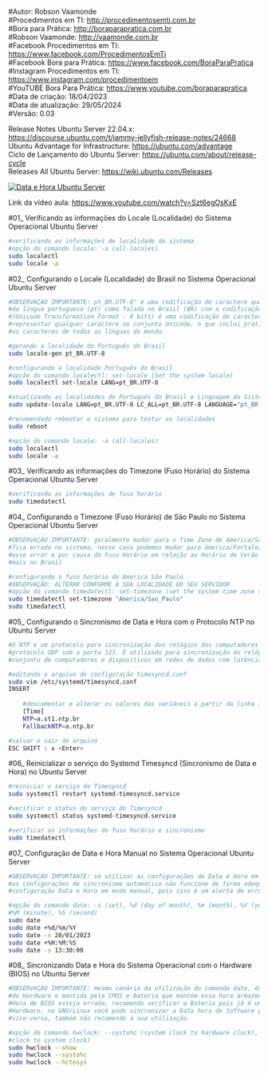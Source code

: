 #Autor: Robson Vaamonde<br>
#Procedimentos em TI: http://procedimentosemti.com.br<br>
#Bora para Prática: http://boraparapratica.com.br<br>
#Robson Vaamonde: http://vaamonde.com.br<br>
#Facebook Procedimentos em TI: https://www.facebook.com/ProcedimentosEmTi<br>
#Facebook Bora para Prática: https://www.facebook.com/BoraParaPratica<br>
#Instagram Procedimentos em TI: https://www.instagram.com/procedimentoem<br>
#YouTUBE Bora Para Prática: https://www.youtube.com/boraparapratica<br>
#Data de criação: 18/04/2023<br>
#Data de atualização: 29/05/2024<br>
#Versão: 0.03<br>

Release Notes Ubuntu Server 22.04.x: https://discourse.ubuntu.com/t/jammy-jellyfish-release-notes/24668<br>
Ubuntu Advantage for Infrastructure: https://ubuntu.com/advantage<br>
Ciclo de Lançamento do Ubuntu Server: https://ubuntu.com/about/release-cycle<br>
Releases All Ubuntu Server: https://wiki.ubuntu.com/Releases

[![Data e Hora Ubuntu Server](http://img.youtube.com/vi/Szt6egOsKxE/0.jpg)](https://www.youtube.com/watch?v=Szt6egOsKxE "Data e Hora Ubuntu Server")

Link da vídeo aula: https://www.youtube.com/watch?v=Szt6egOsKxE

#01_ Verificando as informações do Locale (Localidade) do Sistema Operacional Ubuntu Server<br>

```bash	
#verificando as informações de localidade do sistema
#opção do comando locale: -a (all-locales)
sudo localectl
sudo locale -a
```

#02_ Configurando o Locale (Localidade) do Brasil no Sistema Operacional Ubuntu Server<br>

```bash
#OBSERVAÇÃO IMPORTANTE: pt_BR.UTF-8" é uma codificação de caractere que indica o uso
#da língua portuguesa (pt) como falada no Brasil (BR) com a codificação UTF-8. UTF-8 
#(Unicode Transformation Format - 8 bits) é uma codificação de caracteres que pode 
#representar qualquer caractere no conjunto Unicode, o que inclui praticamente todos 
#os caracteres de todas as línguas do mundo.

#gerando a localidade do Português do Brasil
sudo locale-gen pt_BR.UTF-8

#configurando a localidade Português do Brasil
#opção do comando localectl: set-locale (Set the system locale)
sudo localectl set-locale LANG=pt_BR.UTF-8

#atualizando as localidades do Português do Brasil e Linguagem do Sistema
sudo update-locale LANG=pt_BR.UTF-8 LC_ALL=pt_BR.UTF-8 LANGUAGE="pt_BR:pt:en"

#recomendado rebootar o sistema para testar as localidades
sudo reboot

#opção do comando locale: -a (all-locales)
sudo localectl
sudo locale -a
```

#03_ Verificando as informações do Timezone (Fuso Horário) do Sistema Operacional Ubuntu Server<br>

```bash
#verificando as informações de fuso horário
sudo timedatectl
```

#04_ Configurando o Timezone (Fuso Horário) de São Paulo no Sistema Operacional Ubuntu Server<br>

```bash
#OBSERVAÇÃO IMPORTANTE: geralmente mudar para o Time Zone de America/Sao_Paulo a hora
#fica errada no sistema, nesse caso podemos mudar para America/Fortaleza ou America/Bahia
#esse error e por causa do Fuso Horário em relação ao Horário de Verão que não existe 
#mais no Brasil

#configurando o fuso horário de America São Paulo
#OBSERVAÇÃO: ALTERAR CONFORME A SUA LOCALIDADE DO SEU SERVIDOR
#opção do comando timedatectl: set-timezone (set the system time zone to the specified value)
sudo timedatectl set-timezone "America/Sao_Paulo"
sudo timedatectl
```

#05_ Configurando o Sincronismo de Data e Hora com o Protocolo NTP no Ubuntu Server<br>

```bash
#O NTP é um protocolo para sincronização dos relógios dos computadores baseado no 
#protocolo UDP sob a porta 123. É utilizado para sincronização do relógio de um 
#conjunto de computadores e dispositivos em redes de dados com latência variável.

#editando o arquivo de configuração timesyncd.conf
sudo vim /etc/systemd/timesyncd.conf
INSERT
	
	#descomentar e alterar os valores das variáveis a partir da linha 14
	[Time]
	NTP=a.st1.ntp.br
	FallbackNTP=a.ntp.br

#salvar e sair do arquivo
ESC SHIFT : x <Enter>
```

#06_ Reinicializar o serviço do Systemd Timesyncd (Sincronismo de Data e Hora) no Ubuntu Server<br>

```bash
#reiniciar o serviço do Timesyncd
sudo systemctl restart systemd-timesyncd.service

#verificar o status do serviço do Timesyncd
sudo systemctl status systemd-timesyncd.service

#verificar as informações do fuso horário e sincronismo
sudo timedatectl
```

#07_ Configuração de Data e Hora Manual no Sistema Operacional Ubuntu Server

```bash
#OBSERVAÇÃO IMPORTANTE: só utilizar as configurações de Data e Hora em modo manual caso
#as configurações de sincronismo automático não funcione de forma adequada, não recomendo
#configuração Data e Hora em modo manual, pois isso é um alerta de erro de sistema.

#opção do comando date: -s (set), %d (day of month), %m (month), %Y (year), %H (hour), 
#%M (minute), %S (second)
sudo date
sudo date +%d/%m/%Y
sudo date -s 20/01/2023
sudo date +%H:%M:%S
sudo date -s 13:30:00
```

#08_ Sincronizando Data e Hora do Sistema Operacional com o Hardware (BIOS) no Ubuntu Server<br>

```bash
#OBSERVAÇÃO IMPORTANTE: mesmo cenário da utilização do comando date, da Data e hora da BIOS
#do Hardware e mantida pela CMOS e Bateria que mantém essa hora armazenada, caso a Data e
#Hora de BIOS esteja errada, recomendo verificar a Bateria pois já é um sinal de falha de
#Hardware, no GNU/Linux você pode sincronizar a Data hora de Software para o Hardware e 
#vice-versa, também não recomendo a sua utilização.

#opção do comando hwclock: --systohc (system clock to hardware clock), --hctosys (hardware 
#clock to system clock)
sudo hwclock --show
sudo hwclock --systohc
sudo hwclock --hctosys
```